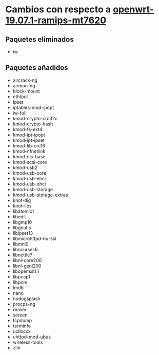 # Cambios con respecto a [openwrt-19.07.1-ramips-mt7620](http://downloads.openwrt.org/releases/19.07.1/targets/ramips/mt7620/openwrt-19.07.1-ramips-mt7620.manifest)

## Paquetes eliminados

* iw

## Paquetes añadidos

* aircrack-ng
* airmon-ng
* block-mount
* ethtool
* ipset
* iptables-mod-ipopt
* iw-full
* kmod-crypto-crc32c
* kmod-crypto-hash
* kmod-fs-ext4
* kmod-ipt-ipopt
* kmod-ipt-ipset
* kmod-lib-crc16
* kmod-nfnetlink
* kmod-nls-base
* kmod-scsi-core
* kmod-usb2
* kmod-usb-core
* kmod-usb-ehci
* kmod-usb-ohci
* kmod-usb-storage
* kmod-usb-storage-extras
* knot-dig
* knot-libs
* libatomic1
* libedit
* libgmp10
* libgnutls
* libipset13
* libmicrohttpd-no-ssl
* libmnl0
* libncurses6
* libnettle7
* libnl-core200
* libnl-genl200
* libopenssl1.1
* libpcap1
* libpcre
* lmdb
* nano
* nodogsplash
* procps-ng
* reaver
* screen
* tcpdump
* terminfo
* uclibcxx
* uhttpd-mod-ubus
* wireless-tools
* zlib
